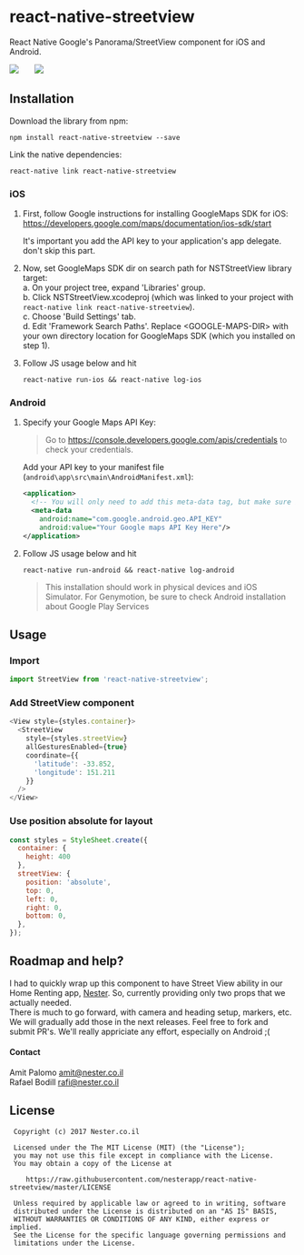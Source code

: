 
# react-native-streetview

React Native Google's Panorama/StreetView component for iOS and Android.

![](http://i.imgur.com/PTFla6o.png)&emsp;&emsp;![](http://i.imgur.com/O3uzwrC.png)

## Installation

Download the library from npm:

```
npm install react-native-streetview --save
```

Link the native dependencies:

```
react-native link react-native-streetview
```

### iOS

1. First, follow Google instructions for installing GoogleMaps SDK for iOS:
		https://developers.google.com/maps/documentation/ios-sdk/start

	It's important you add the API key to your application's app delegate. don't skip this part.

2. Now, set GoogleMaps SDK dir on search path for NSTStreetView library target:  
	a. On your project tree, expand 'Libraries' group.  
	b. Click NSTStreetView.xcodeproj (which was linked to your project with `react-native link react-native-streetview`).  
	c. Choose 'Build Settings' tab.  
	d. Edit 'Framework Search Paths'. Replace &lt;GOOGLE-MAPS-DIR&gt; with your own directory location for GoogleMaps SDK (which you installed on step 1).  

3. Follow JS usage below and hit  
	```
	react-native run-ios && react-native log-ios
	```

### Android
1. Specify your Google Maps API Key:
    > Go to https://console.developers.google.com/apis/credentials to check your credentials.

   Add your API key to your manifest file (`android\app\src\main\AndroidManifest.xml`):

   ```xml
   <application>
     <!-- You will only need to add this meta-data tag, but make sure it's a child of application -->
     <meta-data
       android:name="com.google.android.geo.API_KEY"
       android:value="Your Google maps API Key Here"/>
   </application>
   ```

2. Follow JS usage below and hit  
	```
	react-native run-android && react-native log-android
	```

   >This installation should work in physical devices and iOS Simulator. For Genymotion, be sure to check Android installation about Google Play Services

## Usage

### Import
```javascript
import StreetView from 'react-native-streetview';
```

### Add StreetView component
```javascript
<View style={styles.container}>
  <StreetView
    style={styles.streetView}
    allGesturesEnabled={true}
    coordinate={{
      'latitude': -33.852,
      'longitude': 151.211
    }}
  />
</View>
```

### Use position absolute for layout
```javascript
const styles = StyleSheet.create({
  container: {
    height: 400
  },
  streetView: {
    position: 'absolute',
    top: 0,
    left: 0,
    right: 0,
    bottom: 0,
  },
});
```

## Roadmap and help?
I had to quickly wrap up this component to have Street View ability in our Home Renting app, [Nester](http://nester.co.il).
So, currently providing only two props that we actually needed.  
There is much to go forward, with camera and heading setup, markers, etc. We will gradually add those in the next releases.
Feel free to fork and submit PR's. We'll really appriciate any effort, especially on Android ;(  

#### Contact
Amit Palomo <amit@nester.co.il>  
Rafael Bodill <rafi@nester.co.il>  

License
--------

     Copyright (c) 2017 Nester.co.il

     Licensed under the The MIT License (MIT) (the "License");
     you may not use this file except in compliance with the License.
     You may obtain a copy of the License at

        https://raw.githubusercontent.com/nesterapp/react-native-streetview/master/LICENSE

     Unless required by applicable law or agreed to in writing, software
     distributed under the License is distributed on an "AS IS" BASIS,
     WITHOUT WARRANTIES OR CONDITIONS OF ANY KIND, either express or implied.
     See the License for the specific language governing permissions and
     limitations under the License.

